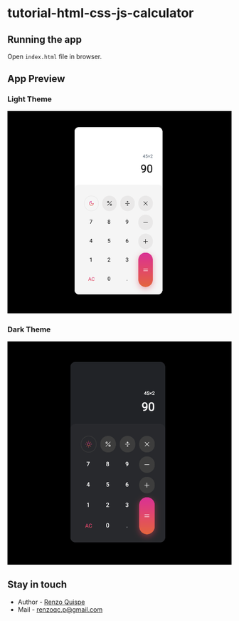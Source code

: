# tutorial-html-css-js-calculator

## Running the app

Open `index.html` file in browser.

## App Preview

### Light Theme

![alt text](https://github.com/renzoqc/tutorial-html-css-js-calculator/blob/master/results/light-mode.png?raw=true)

### Dark Theme

![alt text](https://github.com/renzoqc/tutorial-html-css-js-calculator/blob/master/results/dark-mode.png?raw=true)

## Stay in touch

- Author - [Renzo Quispe](https://renzoqc.dev)
- Mail - [renzoqc.p@gmail.com](mailto:renzoqc.p@gmail.com)
